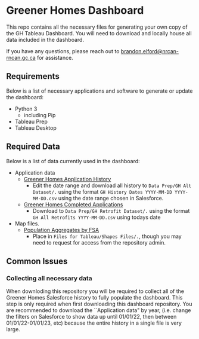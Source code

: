 # Greener Homes Dashboard
This repo contains all the necessary files for generating your own copy of the GH Tableau Dashboard. You will need to download and locally house all data included in the dashboard. 

If you have any questions, please reach out to brandon.elford@nrcan-rncan.gc.ca for assistance. 

## Requirements
Below is a list of necessary applications and software to generate or update the dashboard:
* Python 3
   * including Pip
* Tableau Prep
* Tableau Desktop

## Required Data
Below is a list of data currently used in the dashboard:
* Application data
  * [Greener Homes Application History](https://nrcan-gc-ca.lightning.force.com/lightning/r/Report/00O2B000000X0K2UAK/view?queryScope=userFolders)
     * Edit the date range and download all history to ```Data Prep/GH Alt Dataset/.``` using the format ```GH History Dates YYYY-MM-DD YYYY-MM-DD.csv``` using the date range chosen in Salesforce.
  * [Greener Homes Completed Applications](https://nrcan-gc-ca.lightning.force.com/lightning/r/Report/00O2B000000X0JsUAK/view?queryScope=userFolders)
     * Download to ```Data Prep/GH Retrofit Dataset/.``` using the format ```GH All Retrofits YYYY-MM-DD.csv``` using todays date
* Map files.
  * [Population Aggregates by FSA](https://041gc.sharepoint.com/:f:/s/EETSPIE-SEETEIPE/EsNiTo2rH09IvKpCfk8-7UYBgufLZR6mJeI0C7H34PdImA?e=eNRlJg)
     * Place in ```Files for Tableau/Shapes Files/.```, though you may need to request for access from the repository admin.

## Common Issues
### Collecting all necessary data
When downloding this repository you will be required to collect all of the Greener Homes Salesforce history to fully populate the dashboard. This step is only required when first downloading this dashboard repository. You are recommended to download the ``Application data" by year, (i.e. change the filters on Salesforce to show data up until 01/01/22, then between 01/01/22-01/01/23, etc) because the entire history in a single file is very large. 
